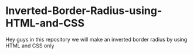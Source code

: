 # Inverted-Border-Radius-using-HTML-and-CSS
Hey guys in this repository we will make an inverted border radius by using HTML and CSS only
